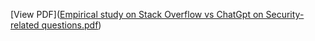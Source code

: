 [View PDF]([Empirical study on Stack Overflow vs ChatGpt on Security-related questions.pdf](https://github.com/adithyaharish/Comparative-Security-Analysis-of-ChatGPT-and-Stack-Overflow/blob/main/Empirical%20study%20on%20Stack%20Overflow%20vs%20ChatGpt%20on%20Security-related%20questions.pdf))
